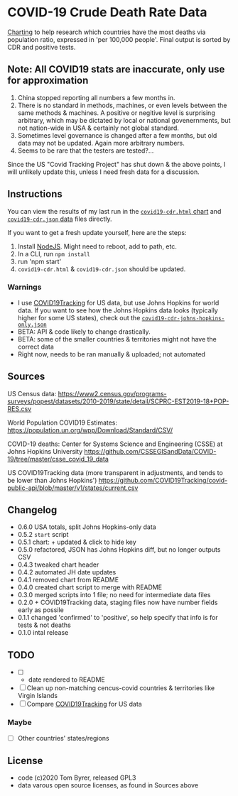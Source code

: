 # COVID-19 Crude Death Rate Data

[Charting](https://raw.githack.com/tomByrer/covid19-crude-death-rate-data/master/covid19-cdr.html) to help research which countries have the most deaths via population ratio, expressed in 'per 100,000 people'.
Final output is sorted by CDR and positive tests.

## Note: All COVID19 stats are inaccurate, only use for approximation

1. China stopped reporting all numbers a few months in.
2. There is no standard in methods, machines, or even levels between the same methods & machines.  A positive or negitive level is surprising arbitrary, which may be dictated by local or national govenernments, but not nation-wide in USA & certainly not global standard.
3. Sometimes level governance is changed after a few months, but old data may not be updated.  Again more arbitrary numbers.
4. Seems to be rare that the testers are tested?...

Since the US "Covid Tracking Project" has shut down & the above points, I will unlikely update this, unless I need fresh data for a discussion.

## Instructions

You can view the results of my last run in the [`covid19-cdr.html` chart](https://raw.githack.com/tomByrer/covid19-crude-death-rate-data/master/covid19-cdr.html) and [`covid19-cdr.json` data](https://raw.githubusercontent.com/tomByrer/covid19-crude-death-rate-data/master/covid19-cdr.json) files directly.

If you want to get a fresh update yourself, here are the steps:

1. Install [NodeJS](https://nodejs.org).  Might need to reboot, add to path, etc.
2. In a CLI, run `npm install`
3. run 'npm start'
4. `covid19-cdr.html` & `covid19-cdr.json` should be updated.

### Warnings

* I use [COVID19Tracking](https://twitter.com/COVID19Tracking) for US data, but use Johns Hopkins for world data.  If you want to see how the Johns Hopkins data looks (typically higher for some US states), check out the [`covid19-cdr-johns-hopkins-only.json`](https://raw.githubusercontent.com/tomByrer/covid19-crude-death-rate-data/master/covid19-cdr-johns-hopkins-only.json)
* BETA: API & code likely to change drastically.
* BETA: some of the smaller countries & territories might not have the correct data
* Right now, needs to be ran manually & uploaded; not automated

## Sources

US Census data:
https://www2.census.gov/programs-surveys/popest/datasets/2010-2019/state/detail/SCPRC-EST2019-18+POP-RES.csv

World Population COVID19 Estimates:
https://population.un.org/wpp/Download/Standard/CSV/

COVID-19 deaths:
Center for Systems Science and Engineering (CSSE) at Johns Hopkins University
https://github.com/CSSEGISandData/COVID-19/tree/master/csse_covid_19_data

US COVID19Tracking data (more transparent in adjustments, and tends to be lower than Johns Hopkins')
https://github.com/COVID19Tracking/covid-public-api/blob/master/v1/states/current.csv


## Changelog

+ 0.6.0 USA totals, split Johns Hopkins-only data
+ 0.5.2 `start` script
+ 0.5.1 chart: + updated & click to hide key
+ 0.5.0 refactored, JSON has Johns Hopkins diff, but no longer outputs CSV
+ 0.4.3 tweaked chart header
+ 0.4.2 automated JH date updates
+ 0.4.1 removed chart from README
+ 0.4.0 created chart script to merge with README
+ 0.3.0 merged scripts into 1 file; no need for intermediate data files
+ 0.2.0 + COVID19Tracking data, staging files now have number fields early as possile
+ 0.1.1 changed 'confirmed' to 'positive', so help specify that info is for tests & not deaths
+ 0.1.0 intal release

## TODO

-[ ] + date rendered to README
-[ ] Clean up non-matching cencus-covid countries & territories like Virgin Islands
-[ ] Compare [COVID19Tracking](https://twitter.com/COVID19Tracking) for US data

### Maybe

-[ ] Other countries' states/regions

## License

* code (c)2020 Tom Byrer, released GPL3
* data varous open source licenses, as found in Sources above
